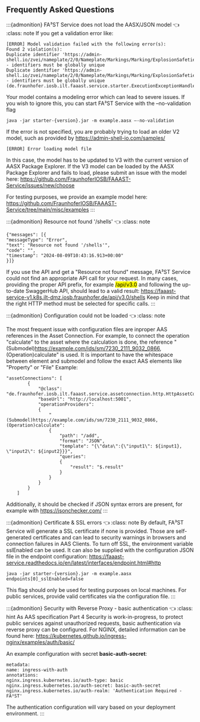 ## Frequently Asked Questions

:::{admonition} FA³ST Service does not load the AASX/JSON model 👈
:class: note
If you get a validation error like:
```
[ERROR] Model validation failed with the following error(s):
Found 2 violation(s):
Duplicate identifier 'https://admin-shell.io/zvei/nameplate/2/0/Nameplate/Markings/Marking/ExplosionSafeties/ExplosionSafety/SpecificConditionsForUse' - identifiers must be globally unique
Duplicate identifier 'https://admin-shell.io/zvei/nameplate/2/0/Nameplate/Markings/Marking/ExplosionSafeties/ExplosionSafety/IncompleteDevice' - identifiers must be globally unique (de.fraunhofer.iosb.ilt.faaast.service.starter.ExecutionExceptionHandler)
```
Your model contains a modeling error which can lead to severe issues.
If you wish to ignore this, you can start FA³ST Service with the –no-validation flag
```
java -jar starter-{version}.jar -m example.aasx –-no-validation
```

If the error is not specified, you are probably trying to load an older V2 model, such as provided by https://admin-shell-io.com/samples/
```
[ERROR] Error loading model file
```
In this case, the model has to be updated to V3 with the current version of AASX Package Explorer. If the V3 model can be loaded by the AASX Package Explorer and fails to load, please submit an issue with the model here: https://github.com/FraunhoferIOSB/FAAAST-Service/issues/new/choose

For testing purposes, we provide an example model here: https://github.com/FraunhoferIOSB/FAAAST-Service/tree/main/misc/examples
:::

:::{admonition} Resource not found '/shells' 👈
:class: note
```
{"messages": [{
"messageType": "Error",
"text": "Resource not found '/shells'",
"code": "",
"timestamp": "2024-08-09T10:43:16.913+00:00"
}]}
```
If you use the API and get a "Resource not found" message, FA³ST Service could not find an appropriate API call for your request.
In many cases, providing the proper API prefix, for example <mark>/api/v3.0</mark> and following the up-to-date SwaggerHub API, should lead to a valid result:
https://faaast-service-v1.k8s.ilt-dmz.iosb.fraunhofer.de/api/v3.0/shells
Keep in mind that the right HTTP method must be selected for specific calls.
:::

:::{admonition} Configuration could not be loaded 👈
:class: note

The most frequent issue with configuration files are inproper AAS references in the Asset Connection.
For example, to connect the operation "calculate" to the asset where the calculation is done, the reference "(Submodel)https://example.com/ids/sm/7230_2111_9032_0866, (Operation)calculate" is used.
It is important to have the whitespace between element and submodel and follow the exact AAS elements like "Property" or "File"
Example:
```
"assetConnections": [
		{
			"@class": "de.fraunhofer.iosb.ilt.faaast.service.assetconnection.http.HttpAssetConnection",
			"baseUrl": "http://localhost:5001",
			"operationProviders":
			{
				"(Submodel)https://example.com/ids/sm/7230_2111_9032_0866, (Operation)calculate":
				{
					"path": "/add",
					"format": "JSON",
					"template": "{\"data\":{\"input1\": ${input1}, \"input2\": ${input2}}}",
					"queries":
					{
						"result": "$.result"
					}
				}
			}
		}
	]
```

Additionally, it should be checked if JSON syntax errors are present, for example with https://jsonchecker.com/
:::

:::{admonition} Certificate & SSL errors 👈
:class: note
By default, FA³ST Service will generate a SSL certificate if none is provided. Those are self-generated certificates and can lead to security warnings in browsers and connection failures in AAS Clients.
To turn off SSL, the environment variable sslEnabled can be used. It can also be supplied with the configuration JSON file in the endpoint configuration: https://faaast-service.readthedocs.io/en/latest/interfaces/endpoint.html#http

```
java -jar starter-{version}.jar -m example.aasx endpoints[0]_sslEnabled=false
```

This flag should only be used for testing purposes on local machines. For public services, provide valid certificates via the configuration file.
:::

:::{admonition} Security with Reverse Proxy - basic authentication 👈
:class: hint
As AAS specification Part 4 Security is work-in-progress, to protect public services against unauthorized requests, basic authentication via reverse proxy can be configured.
For NGINX, detailed information can be found here: https://kubernetes.github.io/ingress-nginx/examples/auth/basic/

An example configuration with secret <b>basic-auth-secret</b>:

```
metadata:
name: ingress-with-auth
annotations:
nginx.ingress.kubernetes.io/auth-type: basic
nginx.ingress.kubernetes.io/auth-secret: basic-auth-secret
nginx.ingress.kubernetes.io/auth-realm: 'Authentication Required - FA³ST'
```
The authentication configuration will vary based on your deployment environment.
:::
